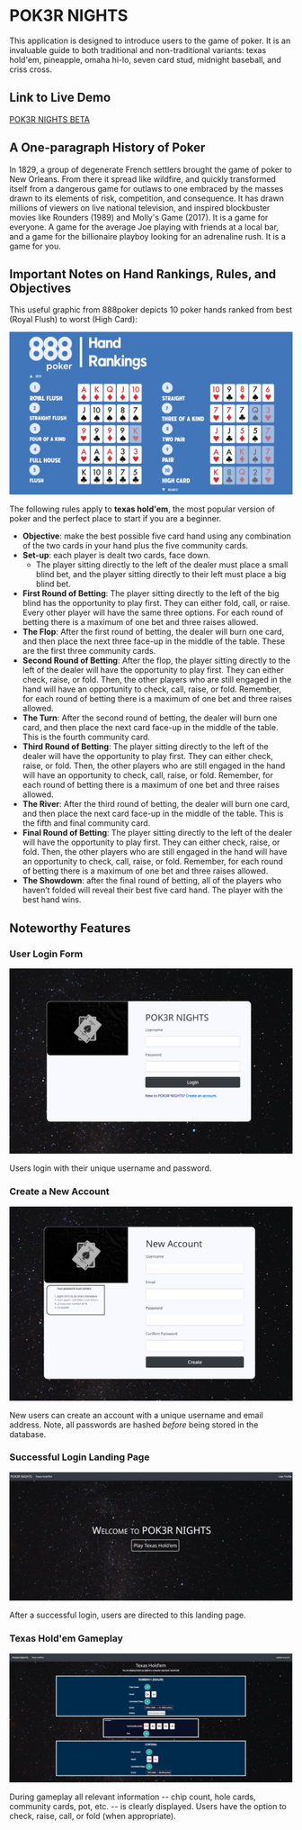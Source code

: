 # POK3R NIGHTS

This application is designed to introduce users to the game of poker. It is an invaluable guide to both traditional and non-traditional variants: texas hold'em, pineapple, omaha hi-lo, seven card stud, midnight baseball, and criss cross.

## Link to Live Demo

[POK3R NIGHTS BETA](https://pok3r-nights.herokuapp.com/)

## A One-paragraph History of Poker

In 1829, a group of degenerate French settlers brought the game of poker to New Orleans. From there it spread like wildfire, and quickly transformed itself from a dangerous game for outlaws to one embraced by the masses drawn to its elements of risk, competition, and consequence. It has drawn millions of viewers on live national television, and inspired blockbuster movies like Rounders (1989) and Molly's Game (2017). It is a game for everyone. A game for the average Joe playing with friends at a local bar, and a game for the billionaire playboy looking for an adrenaline rush. It is a game for you.

## Important Notes on Hand Rankings, Rules, and Objectives

This useful graphic from 888poker depicts 10 poker hands ranked from best (Royal Flush) to worst (High Card):

![](./Static/Images/poker-hand-rankings.png)

The following rules apply to **texas hold'em**, the most popular version of poker and the perfect place to start if you are a beginner.

* **Objective**: make the best possible five card hand using any combination of the two cards in your hand plus the five community cards.
* **Set-up**: each player is dealt two cards, face down.
  * The player sitting directly to the left of the dealer must place a small blind bet, and the player sitting directly to their left must place a big blind bet.
* **First Round of Betting**: The player sitting directly to the left of the big blind has the opportunity to play first. They can either fold, call, or raise. Every other player will have the same three options. For each round of betting there is a maximum of one bet and three raises allowed.
* **The Flop**: After the first round of betting, the dealer will burn one card, and then place the next three face-up in the middle of the table. These are the first three community cards.
* **Second Round of Betting**: After the flop, the player sitting directly to the left of the dealer will have the opportunity to play first. They can either check, raise, or fold. Then, the other players who are still engaged in the hand will have an opportunity to check, call, raise, or fold. Remember, for each round of betting there is a maximum of one bet and three raises allowed.
* **The Turn**: After the second round of betting, the dealer will burn one card, and then place the next card face-up in the middle of the table. This is the fourth community card.
* **Third Round of Betting**: The player sitting directly to the left of the dealer will have the opportunity to play first. They can either check, raise, or fold. Then, the other players who are still engaged in the hand will have an opportunity to check, call, raise, or fold. Remember, for each round of betting there is a maximum of one bet and three raises allowed.
* **The River**: After the third round of betting, the dealer will burn one card, and then place the next card face-up in the middle of the table. This is the fifth and final community card.
* **Final Round of Betting**: The player sitting directly to the left of the dealer will have the opportunity to play first. They can either check, raise, or fold. Then, the other players who are still engaged in the hand will have an opportunity to check, call, raise, or fold. Remember, for each round of betting there is a maximum of one bet and three raises allowed.
* **The Showdown**: after the final round of betting, all of the players who haven’t folded will reveal their best five card hand. The player with the best hand wins.

## Noteworthy Features

### User Login Form

![](./Static/Images/login-screenshot.png)

Users login with their unique username and password.

### Create a New Account

![](./Static/Images/new-acct-screenshot.png)

New users can create an account with a unique username and email address. Note, all passwords are hashed *before* being stored in the database.

### Successful Login Landing Page

![](./Static/Images/welcome-page-screenshot.png)

After a successful login, users are directed to this landing page.

### Texas Hold'em Gameplay

![](./Static/Images/th-gameplay-screenshot.jpg)

During gameplay all relevant information -- chip count, hole cards, community cards, pot, etc. -- is clearly displayed. Users have the option to check, raise, call, or fold (when appropriate).
